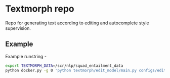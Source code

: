 # Textmorph repo

Repo for generating text according to editing and autocomplete style supervision.

## Example
Example runstring - 
```bash
export TEXTMORPH_DATA=/scr/nlp/squad_entailment_data
python docker.py -g 0 'python textmorph/edit_model/main.py configs/edit_model/edit_test.txt'
```